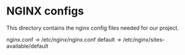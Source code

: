 # NGINX configs

This directory contains the nginx config files needed for our project.

nginx.conf -> /etc/nginx/nginx.conf
default -> /etc/nginx/sites-available/default